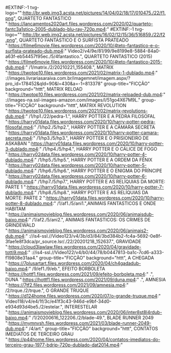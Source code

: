 #EXTINF:-1 tvg-logo="":http://br.web.img3.acsta.net/pictures/14/04/02/18/17/010475./22/f1.png", QUARTETO FANTASTICO
":https://lancamentos2020art.files.wordpress.com/2020/02/quarteto-fantc3a1stico-2005-dublado-blu-ray-720p.mp4:"
#EXTINF:-1 tvg-logo="":http://br.web.img2.acsta.net/pictures/16/02/12/15/36/516859./22/f2.png", QUARTETO FANTASTICO E O SURFISTA PRATEADO
":https://filme6movie.files.wordpress.com/2020/10/4teto-fantastico-e-o-surfista-prateado-dub.mp4:"
Video2/v4/9e/81/99/9e8199e8-5884-84a0-a63f-eb54457f95ec./5/4fantastico.", QUARTETO FANTASTICO (2015)
":https://filme6movie.files.wordpress.com/2020/10/4teto-fantastico-2015-dub.mp4:"
/1/matrix./2/20210221_155408.", MATRIX
":https://twotop10.files.wordpress.com/2021/02/matrix-1-dublado.mp4:"
://images.livrariasaraiva.com.br/imagemnet/imagem.aspx/?pro_id=178452&qld=90&l=430&a=-1=813378" group-title="FICÇÃO" background="httt", MATRIX RELOAD
":https://twotop10.files.wordpress.com/2021/02/matrix-reloaded-dub.mp4:"
://images-na.ssl-images-amazon.com/images/I/51go4X67M9L." group-title="FICÇÃO" background="httt", MATRIX REVOLUTION
":https://twotop10.files.wordpress.com/2021/02/matrix-revolutions-dub.mp4:"
/1/hp1./22/pedra-1.", HARRY POTTER E A PEDRA FILOSOFAL
":https://harry01data.files.wordpress.com/2020/10/harry-potter-pedra-filosofal.mp4:"
/1/hp2./5/hp2.", HARRY POTTER E A CÂMARA SECRETA
":https://harry01data.files.wordpress.com/2020/10/harry-potter-camara-secreta.mp4:"
/1/hp3./5/hp3.", HARRY POTTER E O PRISIONEIRO DE ASKABAN
":https://harry01data.files.wordpress.com/2020/10/harry-potter-3-dublado.mp4:"
/1/hp4./5/hp4.", HARRY POTTER E O CÁLICE DE FOGO
":https://harry02data.files.wordpress.com/2020/10/harry-potter-4-dublado.mp4:"
/1/hp5./5/hp5.", HARRY POTTER E A ORDEM DA FÊNIX
":https://harry02data.files.wordpress.com/2020/10/harry-potter-5-dublado.mp4:"
/1/hp6./5/hp6.", HARRY POTTER E O ENIGMA DO PRÍNCIPE
":https://harry02data.files.wordpress.com/2020/10/harry-potter-6-dublado.mp4:"
/1/hp7./5/hp7.", HARRY POTTER E AS RELÍQUIAS DA MORTE: PARTE 1
":https://harry01data.files.wordpress.com/2020/10/harry-potter-7-dublado.mp4:"
/1/hp8./5/hp8.", HARRY POTTER E AS RELÍQUIAS DA MORTE: PARTE 2 
":https://harry01data.files.wordpress.com/2020/10/harry-potter-8-dublado.mp4:"
/1/af1./5/ani1.",ANIMAIS FANTASTICOS E ONDE HABITAM
":https://animaismovieblog.files.wordpress.com/2020/06/animaisdub-baixo.mp4:"
/1/af2./5/ani2.", ANIMAIS FANTASTICOS: OS CRIMES DE GRINDEWALD
":https://animaismovieblog.files.wordpress.com/2020/06/animais2-dub.mp4:"
://is4-ssl.//Video123/v4/3b/d3/84/3bd384b2-fc4a-5692-0e8f-3fae1e8f3dca/pr_source.lsr/./22/20201218_152637.", GRAVIDADE
":https://cloud3lawlaw.files.wordpress.com/2020/04/gravidade-totti9.mp4:"
://is4-ssl.//Video122/v4/b0/44/78/b0447813-ba1c-7cd6-a333-f19808e31aa4." group-title="FICÇÃO" background="httt", A CHEGADA
":https://7plusartart.files.wordpress.com/2020/04/ch4gadadub-baixo.mp4:"
/9/ef1./9/eb.", EFEITO BORBOLETA 
":https://hottf1.files.wordpress.com/2021/09/efeito-borboleta.mp4:"
.", DUNA
":https://hottf1.files.wordpress.com/2021/09/duna.mp4:"
.", AMNESIA
":https://7tf2.files.wordpress.com/2021/09/amnesia.mp4:"
/2/trque./2/trque.", O GRANDE TRUQUE
":https://d124home.files.wordpress.com/2020/07/o-grande-truque.mp4:"
Video118/v4/e4/1f/3c/e41f3c43-946d-e9bf-34d0-e934d93d4be5./2/estelar.", INTERESTELAR
":https://animaismovieblog.files.wordpress.com/2020/06/inter8st8l4rdub-baixo.mp4:"
/1/20200616_122206./2/blade-49.", BLADE RUNNER 2049
":https://mymnvsh.files.wordpress.com/2021/03/blade-runner-2049-dub.mp4:"
/4/art." group-title="FICÇÃO" background="httt", CONTATOS IMEDIATOS DE TERCEIRO GRAU
":https://p44home.files.wordpress.com/2020/04/contatos-imediatos-do-terceiro-grau-1977-bdrip-720p-dublado-dat2014.mp4:"
